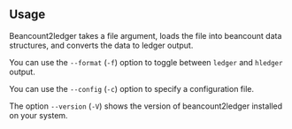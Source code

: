 ## Usage

Beancount2ledger takes a file argument, loads the file into beancount data structures, and converts the data to ledger output.

You can use the `--format` (`-f`) option to toggle between `ledger` and `hledger` output.

You can use the `--config` (`-c`) option to specify a configuration file.

The option `--version` (`-V`) shows the version of beancount2ledger installed on your system.

